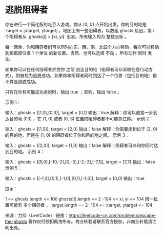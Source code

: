 # 逃脱阻碍者

你在进行一个简化版的吃豆人游戏。你从 [0, 0] 点开始出发，你的目的地是  target = [xtarget, ytarget] 。地图上有一些阻碍者，以数组 ghosts 给出，第 i 个阻碍者从  ghosts[i] = [xi, yi]  出发。所有输入均为 整数坐标 。

每一回合，你和阻碍者们可以同时向东，西，南，北四个方向移动，每次可以移动到距离原位置 1 个单位 的新位置。当然，也可以选择 不动 。所有动作 同时 发生。

如果你可以在任何阻碍者抓住你 之前 到达目的地（阻碍者可以采取任意行动方式），则被视为逃脱成功。如果你和阻碍者同时到达了一个位置（包括目的地）都不算是逃脱成功。

只有在你有可能成功逃脱时，输出 true ；否则，输出 false 。

示例 1：

输入：ghosts = [[1,0],[0,3]], target = [0,1]
输出：true
解释：你可以直接一步到达目的地 (0,1) ，在 (1, 0) 或者 (0, 3) 位置的阻碍者都不可能抓住你。
示例 2：

输入：ghosts = [[1,0]], target = [2,0]
输出：false
解释：你需要走到位于 (2, 0) 的目的地，但是在 (1, 0) 的阻碍者位于你和目的地之间。
示例 3：

输入：ghosts = [[2,0]], target = [1,0]
输出：false
解释：阻碍者可以和你同时达到目的地。
示例 4：

输入：ghosts = [[5,0],[-10,-2],[0,-5],[-2,-2],[-7,1]], target = [7,7]
输出：false
示例 5：

输入：ghosts = [[-1,0],[0,1],[-1,0],[0,1],[-1,0]], target = [0,0]
输出：true



提示：

1 <= ghosts.length <= 100
ghosts[i].length == 2
-104 <= xi, yi <= 104
同一位置可能有 多个阻碍者 。
target.length == 2
-104 <= xtarget, ytarget <= 104

来源：力扣（LeetCode）
链接：https://leetcode-cn.com/problems/escape-the-ghosts
著作权归领扣网络所有。商业转载请联系官方授权，非商业转载请注明出处。
